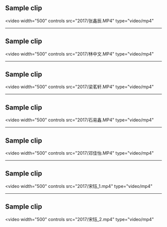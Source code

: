 ## Sample clip

<video width="500" controls src="2017/张鑫辰.MP4" type="video/mp4"</video>

---
## Sample clip

<video width="500" controls src="2017/林中文.MP4" type="video/mp4"</video>

---

## Sample clip

<video width="500" controls src="2017/梁茗轩.MP4" type="video/mp4"</video>

---

## Sample clip

<video width="500" controls src="2017/石易鑫.MP4" type="video/mp4"</video>

---

## Sample clip

<video width="500" controls src="2017/邓佳怡.MP4" type="video/mp4"</video>

---

## Sample clip

<video width="500" controls src="2017/宋钰_1.mp4" type="video/mp4"</video>

---

## Sample clip

<video width="500" controls src="2017/宋钰_2.mp4" type="video/mp4"</video>
